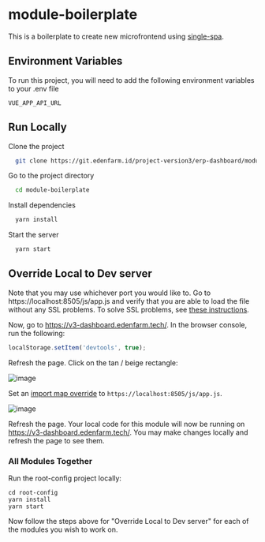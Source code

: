 
# module-boilerplate

This is a boilerplate to create new microfrontend using [single-spa](https://single-spa.js.org).


## Environment Variables

To run this project, you will need to add the following environment variables to your .env file

`VUE_APP_API_URL`



## Run Locally

Clone the project

```bash
  git clone https://git.edenfarm.id/project-version3/erp-dashboard/module-boilerplate.git
```

Go to the project directory

```bash
  cd module-boilerplate
```

Install dependencies

```bash
  yarn install
```

Start the server

```bash
  yarn start
```


## Override Local to Dev server

Note that you may use whichever port you would like to. Go to https://localhost:8505/js/app.js and verify that you are able to load the file without any SSL problems. To solve SSL problems, see [these instructions](https://improveandrepeat.com/2016/09/allowing-self-signed-certificates-on-localhost-with-chrome-and-firefox/).

Now, go to https://v3-dashboard.edenfarm.tech/. In the browser console, run the following:

```js
localStorage.setItem('devtools', true);
```

Refresh the page. Click on the tan / beige rectangle:

![image](https://user-images.githubusercontent.com/5524384/75211359-e46b9280-5740-11ea-80bb-974846df414b.png)

Set an [import map override](https://github.com/joeldenning/import-map-overrides/) to `https://localhost:8505/js/app.js`.

![image](https://user-images.githubusercontent.com/5524384/75211553-7e333f80-5741-11ea-97d6-d3d86ffd1826.png)

Refresh the page. Your local code for this module will now be running on https://v3-dashboard.edenfarm.tech/. You may make changes locally and refresh the page to see them.

### All Modules Together

Run the root-config project locally:

```
cd root-config
yarn install
yarn start
```

Now follow the steps above for "Override Local to Dev server" for each of the modules you wish to work on.
